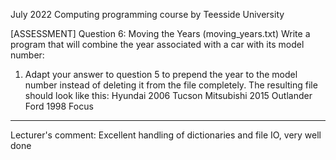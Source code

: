 July 2022 Computing programming course by Teesside University

[ASSESSMENT] Question 6: Moving the Years (moving_years.txt)
Write a program that will combine the year associated with a car with its model number:
1.	Adapt your answer to question 5 to prepend the year to the model number instead of deleting it from the file completely. The resulting file should look like this:
Hyundai
2006 Tucson
Mitsubishi
2015 Outlander
Ford
1998 Focus

--------------------------------------------
Lecturer's comment:
Excellent handling of dictionaries and file IO, very well done
